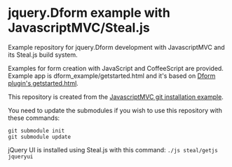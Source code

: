 jquery.Dform example with JavascriptMVC/Steal.js
================================================

Example repository for jquery.Dform development with JavascriptMVC and its Steal.js build system. 

Examples for form creation with JavaScript and CoffeeScript are provided. Example app is dform_example/getstarted.html and it's based on [Dform plugin's getstarted.html](https://github.com/daffl/jquery.dform/blob/master/getstarted.html). 

This repository is created from the [JavascriptMVC git installation example](http://staging.javascriptmvc.com/docs.html#!developwithgit).

You need to update the submodules if you wish to use this repository with these commands:
    
    git submodule init
    git submodule update

jQuery UI is installed using Steal.js with this command: `./js steal/getjs jqueryui`
